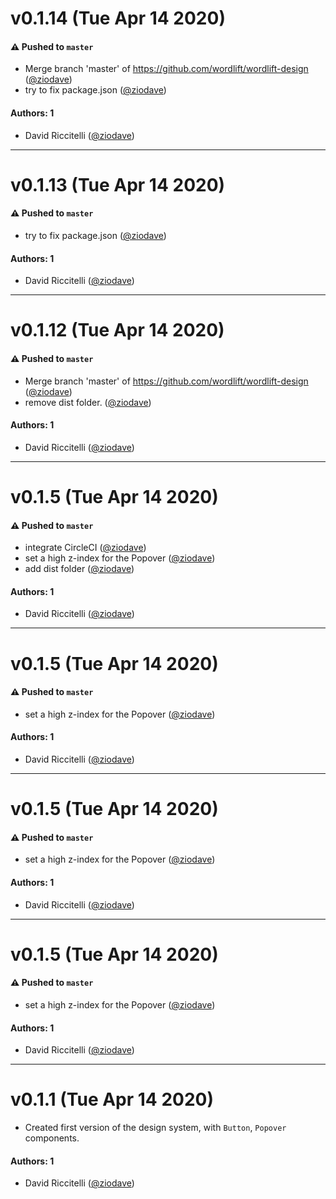 # v0.1.14 (Tue Apr 14 2020)

#### ⚠️  Pushed to `master`

- Merge branch 'master' of https://github.com/wordlift/wordlift-design ([@ziodave](https://github.com/ziodave))
- try to fix package.json ([@ziodave](https://github.com/ziodave))

#### Authors: 1

- David Riccitelli ([@ziodave](https://github.com/ziodave))

---

# v0.1.13 (Tue Apr 14 2020)

#### ⚠️  Pushed to `master`

- try to fix package.json ([@ziodave](https://github.com/ziodave))

#### Authors: 1

- David Riccitelli ([@ziodave](https://github.com/ziodave))

---

# v0.1.12 (Tue Apr 14 2020)

#### ⚠️  Pushed to `master`

- Merge branch 'master' of https://github.com/wordlift/wordlift-design ([@ziodave](https://github.com/ziodave))
- remove dist folder. ([@ziodave](https://github.com/ziodave))

#### Authors: 1

- David Riccitelli ([@ziodave](https://github.com/ziodave))

---

# v0.1.5 (Tue Apr 14 2020)

#### ⚠️  Pushed to `master`

- integrate CircleCI ([@ziodave](https://github.com/ziodave))
- set a high z-index for the Popover ([@ziodave](https://github.com/ziodave))
- add dist folder ([@ziodave](https://github.com/ziodave))

#### Authors: 1

- David Riccitelli ([@ziodave](https://github.com/ziodave))

---

# v0.1.5 (Tue Apr 14 2020)

#### ⚠️  Pushed to `master`

- set a high z-index for the Popover ([@ziodave](https://github.com/ziodave))

#### Authors: 1

- David Riccitelli ([@ziodave](https://github.com/ziodave))

---

# v0.1.5 (Tue Apr 14 2020)

#### ⚠️  Pushed to `master`

- set a high z-index for the Popover ([@ziodave](https://github.com/ziodave))

#### Authors: 1

- David Riccitelli ([@ziodave](https://github.com/ziodave))

---

# v0.1.5 (Tue Apr 14 2020)

#### ⚠️  Pushed to `master`

- set a high z-index for the Popover ([@ziodave](https://github.com/ziodave))

#### Authors: 1

- David Riccitelli ([@ziodave](https://github.com/ziodave))

---

# v0.1.1 (Tue Apr 14 2020)

- Created first version of the design system, with `Button`, `Popover` components.

#### Authors: 1

- David Riccitelli ([@ziodave](https://github.com/ziodave))